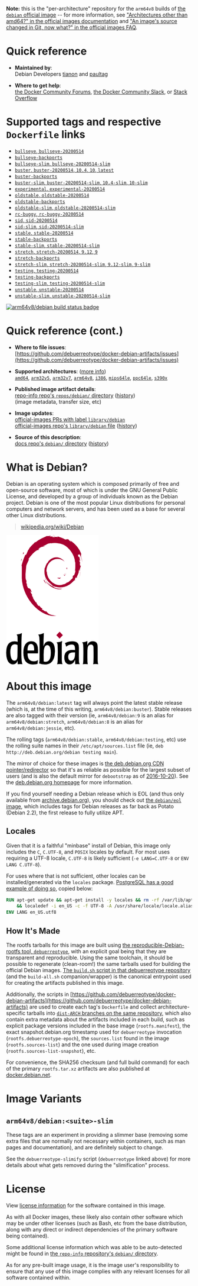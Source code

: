 <!--

********************************************************************************

WARNING:

    DO NOT EDIT "debian/README.md"

    IT IS AUTO-GENERATED

    (from the other files in "debian/" combined with a set of templates)

********************************************************************************

-->

**Note:** this is the "per-architecture" repository for the `arm64v8` builds of [the `debian` official image](https://hub.docker.com/_/debian) -- for more information, see ["Architectures other than amd64?" in the official images documentation](https://github.com/docker-library/official-images#architectures-other-than-amd64) and ["An image's source changed in Git, now what?" in the official images FAQ](https://github.com/docker-library/faq#an-images-source-changed-in-git-now-what).

# Quick reference

-	**Maintained by**:  
	Debian Developers [tianon](https://qa.debian.org/developer.php?login=tianon) and [paultag](https://qa.debian.org/developer.php?login=paultag)

-	**Where to get help**:  
	[the Docker Community Forums](https://forums.docker.com/), [the Docker Community Slack](http://dockr.ly/slack), or [Stack Overflow](https://stackoverflow.com/search?tab=newest&q=docker)

# Supported tags and respective `Dockerfile` links

-	[`bullseye`, `bullseye-20200514`](https://github.com/debuerreotype/docker-debian-artifacts/blob/a07a39b38b6dbe1591c081af89fb5e118aff9341/bullseye/Dockerfile)
-	[`bullseye-backports`](https://github.com/debuerreotype/docker-debian-artifacts/blob/a07a39b38b6dbe1591c081af89fb5e118aff9341/bullseye/backports/Dockerfile)
-	[`bullseye-slim`, `bullseye-20200514-slim`](https://github.com/debuerreotype/docker-debian-artifacts/blob/a07a39b38b6dbe1591c081af89fb5e118aff9341/bullseye/slim/Dockerfile)
-	[`buster`, `buster-20200514`, `10.4`, `10`, `latest`](https://github.com/debuerreotype/docker-debian-artifacts/blob/a07a39b38b6dbe1591c081af89fb5e118aff9341/buster/Dockerfile)
-	[`buster-backports`](https://github.com/debuerreotype/docker-debian-artifacts/blob/a07a39b38b6dbe1591c081af89fb5e118aff9341/buster/backports/Dockerfile)
-	[`buster-slim`, `buster-20200514-slim`, `10.4-slim`, `10-slim`](https://github.com/debuerreotype/docker-debian-artifacts/blob/a07a39b38b6dbe1591c081af89fb5e118aff9341/buster/slim/Dockerfile)
-	[`experimental`, `experimental-20200514`](https://github.com/debuerreotype/docker-debian-artifacts/blob/a07a39b38b6dbe1591c081af89fb5e118aff9341/experimental/Dockerfile)
-	[`oldstable`, `oldstable-20200514`](https://github.com/debuerreotype/docker-debian-artifacts/blob/a07a39b38b6dbe1591c081af89fb5e118aff9341/oldstable/Dockerfile)
-	[`oldstable-backports`](https://github.com/debuerreotype/docker-debian-artifacts/blob/a07a39b38b6dbe1591c081af89fb5e118aff9341/oldstable/backports/Dockerfile)
-	[`oldstable-slim`, `oldstable-20200514-slim`](https://github.com/debuerreotype/docker-debian-artifacts/blob/a07a39b38b6dbe1591c081af89fb5e118aff9341/oldstable/slim/Dockerfile)
-	[`rc-buggy`, `rc-buggy-20200514`](https://github.com/debuerreotype/docker-debian-artifacts/blob/a07a39b38b6dbe1591c081af89fb5e118aff9341/rc-buggy/Dockerfile)
-	[`sid`, `sid-20200514`](https://github.com/debuerreotype/docker-debian-artifacts/blob/a07a39b38b6dbe1591c081af89fb5e118aff9341/sid/Dockerfile)
-	[`sid-slim`, `sid-20200514-slim`](https://github.com/debuerreotype/docker-debian-artifacts/blob/a07a39b38b6dbe1591c081af89fb5e118aff9341/sid/slim/Dockerfile)
-	[`stable`, `stable-20200514`](https://github.com/debuerreotype/docker-debian-artifacts/blob/a07a39b38b6dbe1591c081af89fb5e118aff9341/stable/Dockerfile)
-	[`stable-backports`](https://github.com/debuerreotype/docker-debian-artifacts/blob/a07a39b38b6dbe1591c081af89fb5e118aff9341/stable/backports/Dockerfile)
-	[`stable-slim`, `stable-20200514-slim`](https://github.com/debuerreotype/docker-debian-artifacts/blob/a07a39b38b6dbe1591c081af89fb5e118aff9341/stable/slim/Dockerfile)
-	[`stretch`, `stretch-20200514`, `9.12`, `9`](https://github.com/debuerreotype/docker-debian-artifacts/blob/a07a39b38b6dbe1591c081af89fb5e118aff9341/stretch/Dockerfile)
-	[`stretch-backports`](https://github.com/debuerreotype/docker-debian-artifacts/blob/a07a39b38b6dbe1591c081af89fb5e118aff9341/stretch/backports/Dockerfile)
-	[`stretch-slim`, `stretch-20200514-slim`, `9.12-slim`, `9-slim`](https://github.com/debuerreotype/docker-debian-artifacts/blob/a07a39b38b6dbe1591c081af89fb5e118aff9341/stretch/slim/Dockerfile)
-	[`testing`, `testing-20200514`](https://github.com/debuerreotype/docker-debian-artifacts/blob/a07a39b38b6dbe1591c081af89fb5e118aff9341/testing/Dockerfile)
-	[`testing-backports`](https://github.com/debuerreotype/docker-debian-artifacts/blob/a07a39b38b6dbe1591c081af89fb5e118aff9341/testing/backports/Dockerfile)
-	[`testing-slim`, `testing-20200514-slim`](https://github.com/debuerreotype/docker-debian-artifacts/blob/a07a39b38b6dbe1591c081af89fb5e118aff9341/testing/slim/Dockerfile)
-	[`unstable`, `unstable-20200514`](https://github.com/debuerreotype/docker-debian-artifacts/blob/a07a39b38b6dbe1591c081af89fb5e118aff9341/unstable/Dockerfile)
-	[`unstable-slim`, `unstable-20200514-slim`](https://github.com/debuerreotype/docker-debian-artifacts/blob/a07a39b38b6dbe1591c081af89fb5e118aff9341/unstable/slim/Dockerfile)

[![arm64v8/debian build status badge](https://img.shields.io/jenkins/s/https/doi-janky.infosiftr.net/job/multiarch/job/arm64v8/job/debian.svg?label=arm64v8/debian%20%20build%20job)](https://doi-janky.infosiftr.net/job/multiarch/job/arm64v8/job/debian/)

# Quick reference (cont.)

-	**Where to file issues**:  
	[https://github.com/debuerreotype/docker-debian-artifacts/issues](https://github.com/debuerreotype/docker-debian-artifacts/issues)

-	**Supported architectures**: ([more info](https://github.com/docker-library/official-images#architectures-other-than-amd64))  
	[`amd64`](https://hub.docker.com/r/amd64/debian/), [`arm32v5`](https://hub.docker.com/r/arm32v5/debian/), [`arm32v7`](https://hub.docker.com/r/arm32v7/debian/), [`arm64v8`](https://hub.docker.com/r/arm64v8/debian/), [`i386`](https://hub.docker.com/r/i386/debian/), [`mips64le`](https://hub.docker.com/r/mips64le/debian/), [`ppc64le`](https://hub.docker.com/r/ppc64le/debian/), [`s390x`](https://hub.docker.com/r/s390x/debian/)

-	**Published image artifact details**:  
	[repo-info repo's `repos/debian/` directory](https://github.com/docker-library/repo-info/blob/master/repos/debian) ([history](https://github.com/docker-library/repo-info/commits/master/repos/debian))  
	(image metadata, transfer size, etc)

-	**Image updates**:  
	[official-images PRs with label `library/debian`](https://github.com/docker-library/official-images/pulls?q=label%3Alibrary%2Fdebian)  
	[official-images repo's `library/debian` file](https://github.com/docker-library/official-images/blob/master/library/debian) ([history](https://github.com/docker-library/official-images/commits/master/library/debian))

-	**Source of this description**:  
	[docs repo's `debian/` directory](https://github.com/docker-library/docs/tree/master/debian) ([history](https://github.com/docker-library/docs/commits/master/debian))

# What is Debian?

Debian is an operating system which is composed primarily of free and open-source software, most of which is under the GNU General Public License, and developed by a group of individuals known as the Debian project. Debian is one of the most popular Linux distributions for personal computers and network servers, and has been used as a base for several other Linux distributions.

> [wikipedia.org/wiki/Debian](https://en.wikipedia.org/wiki/Debian)

![logo](https://raw.githubusercontent.com/docker-library/docs/b449be7df57e9ed9086bb5821bfb5d6cdc5d67a4/debian/logo.png)

# About this image

The `arm64v8/debian:latest` tag will always point the latest stable release (which is, at the time of this writing, `arm64v8/debian:buster`). Stable releases are also tagged with their version (ie, `arm64v8/debian:9` is an alias for `arm64v8/debian:stretch`, `arm64v8/debian:8` is an alias for `arm64v8/debian:jessie`, etc).

The rolling tags (`arm64v8/debian:stable`, `arm64v8/debian:testing`, etc) use the rolling suite names in their `/etc/apt/sources.list` file (ie, `deb http://deb.debian.org/debian testing main`).

The mirror of choice for these images is [the deb.debian.org CDN pointer/redirector](https://deb.debian.org) so that it's as reliable as possible for the largest subset of users (and is also the default mirror for `debootstrap` as of [2016-10-20](https://anonscm.debian.org/cgit/d-i/debootstrap.git/commit/?id=9e8bc60ad1ccf3a25ce7890526b70059f3e770de)). See the [deb.debian.org homepage](https://deb.debian.org) for more information.

If you find yourself needing a Debian release which is EOL (and thus only available from [archive.debian.org](http://archive.debian.org)), you should check out [the `debian/eol` image](https://hub.docker.com/r/debian/eol/), which includes tags for Debian releases as far back as Potato (Debian 2.2), the first release to fully utilize APT.

## Locales

Given that it is a faithful "minbase" install of Debian, this image only includes the `C`, `C.UTF-8`, and `POSIX` locales by default. For most uses requiring a UTF-8 locale, `C.UTF-8` is likely sufficient (`-e LANG=C.UTF-8` or `ENV LANG C.UTF-8`).

For uses where that is not sufficient, other locales can be installed/generated via the `locales` package. [PostgreSQL has a good example of doing so](https://github.com/docker-library/postgres/blob/69bc540ecfffecce72d49fa7e4a46680350037f9/9.6/Dockerfile#L21-L24), copied below:

```dockerfile
RUN apt-get update && apt-get install -y locales && rm -rf /var/lib/apt/lists/* \
	&& localedef -i en_US -c -f UTF-8 -A /usr/share/locale/locale.alias en_US.UTF-8
ENV LANG en_US.utf8
```

## How It's Made

The rootfs tarballs for this image are built using [the reproducible-Debian-rootfs tool, `debuerreotype`](https://github.com/debuerreotype/debuerreotype), with an explicit goal being that they are transparent and reproducible. Using the same toolchain, it should be possible to regenerate (clean-room!) the same tarballs used for building the official Debian images. [The `build.sh` script in that debuerreotype repository](https://github.com/debuerreotype/debuerreotype/blob/master/build.sh) (and the `build-all.sh` companion/wrapper) is the canonical entrypoint used for creating the artifacts published in this image.

Additionally, the scripts in [https://github.com/debuerreotype/docker-debian-artifacts](https://github.com/debuerreotype/docker-debian-artifacts) are used to create each tag's `Dockerfile` and collect architecture-specific tarballs into [`dist-ARCH` branches on the same repository](https://github.com/debuerreotype/docker-debian-artifacts/branches), which also contain extra metadata about the artifacts included in each build, such as explicit package versions included in the base image (`rootfs.manifest`), the exact snapshot.debian.org timestamp used for `debuerreotype` invocation (`rootfs.debuerreotype-epoch`), the `sources.list` found in the image (`rootfs.sources-list`) and the one used during image creation (`rootfs.sources-list-snapshot`), etc.

For convenience, the SHA256 checksum (and full build command) for each of the primary `rootfs.tar.xz` artifacts are also published at [docker.debian.net](https://docker.debian.net/).

# Image Variants

## `arm64v8/debian:<suite>-slim`

These tags are an experiment in providing a slimmer base (removing some extra files that are normally not necessary within containers, such as man pages and documentation), and are definitely subject to change.

See the `debuerreotype-slimify` script (`debuerreotype` linked above) for more details about what gets removed during the "slimification" process.

# License

View [license information](https://www.debian.org/social_contract#guidelines) for the software contained in this image.

As with all Docker images, these likely also contain other software which may be under other licenses (such as Bash, etc from the base distribution, along with any direct or indirect dependencies of the primary software being contained).

Some additional license information which was able to be auto-detected might be found in [the `repo-info` repository's `debian/` directory](https://github.com/docker-library/repo-info/tree/master/repos/debian).

As for any pre-built image usage, it is the image user's responsibility to ensure that any use of this image complies with any relevant licenses for all software contained within.
